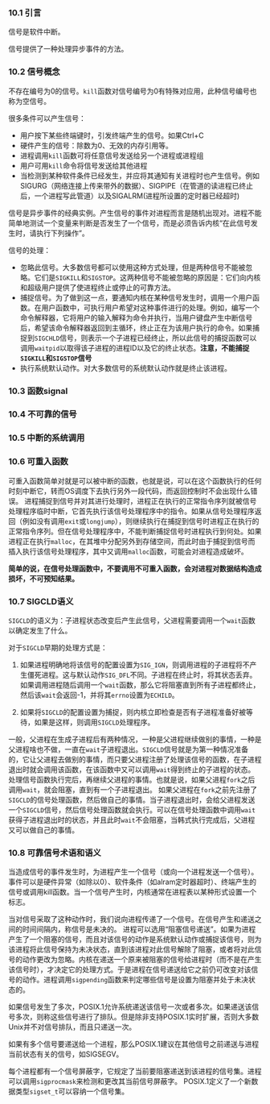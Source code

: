
### 10.1 引言

信号是软件中断。

信号提供了一种处理异步事件的方法。

### 10.2 信号概念

不存在编号为0的信号。`kill`函数对信号编号为0有特殊对应用，此种信号编号也称为空信号。

很多条件可以产生信号：
- 用户按下某些终端键时，引发终端产生的信号。如果Ctrl+C 
- 硬件产生的信号：除数为0、无效的内存引用等。
- 进程调用`kill`函数可将任意信号发送给另一个进程或进程组
- 用户可用`kill`命令将信号发送给其他进程
- 当检测到某种软件条件已经发生，并应将其通知有关进程时也产生信号。例如SIGURG（网络连接上传来带外的数据）、SIGPIPE（在管道的读进程已终止后，一个进程写此管道）以及SIGALRM(进程所设置的定时器已经超时)

信号是异步事件的经典实例。产生信号的事件对进程而言是随机出现对。进程不能简单地测试一个变量来判断是否发生了一个信号，而是必须告诉内核“在此信号发生时，请执行下列操作”。

信号的处理：
- 忽略此信号。大多数信号都可以使用这种方式处理，但是两种信号不能被忽略。它们是`SIGKILL`和`SIGSTOP`。这两种信号不能被忽略的原因是：它们向内核和超级用户提供了使进程终止或停止的可靠方法。
- 捕捉信号。为了做到这一点，要通知内核在某种信号发生时，调用一个用户函数。在用户函数中，可执行用户希望对这种事件进行的处理。例如，编写一个命令解释器，它将用户的输入解释为命令并执行，当用户键盘产生中断信号后，希望该命令解释器返回到主循环，终止正在为该用户执行的命令。如果捕捉到`SIGCHLD`信号，则表示一个子进程已经终止，所以此信号的捕捉函数可以调用`waitpid`以取得该子进程的进程ID以及它的终止状态。**注意，不能捕捉`SIGKILL`和`SIGSTOP`信号**
- 执行系统默认动作。对大多数信号的系统默认动作就是终止该进程。

### 10.3 函数signal

### 10.4 不可靠的信号

### 10.5 中断的系统调用

### 10.6 可重入函数

可重入函数简单对就是可以被中断的函数，也就是说，可以在这个函数执行的任何时刻中断它，转而OS调度下去执行另外一段代码，而返回控制时不会出现什么错误。
进程捕捉到信号并对其进行处理时，进程正在执行的正常指令序列就被信号处理程序临时中断，它首先执行该信号处理程序中的指令。如果从信号处理程序返回（例如没有调用`exit`或`longjump`），则继续执行在捕捉到信号时进程正在执行的正常指令序列。但在信号处理程序中，不能判断捕捉信号时进程执行到何处。如果进程正在执行`malloc`，在其堆中分配另外到存储空间，而此时由于捕捉到信号而插入执行该信号处理程序，其中又调用`malloc`函数，可能会对进程造成破坏。

**简单的说，在信号处理函数中，不要调用不可重入函数，会对进程对数据结构造成损坏，不可预知结果。**

### 10.7 SIGCLD语义

`SIGCLD`的语义为：子进程状态改变后产生此信号，父进程需要调用一个`wait`函数以确定发生了什么。

对于`SIGCLD`早期的处理方式是：
1. 如果进程明确地将该信号的配置设置为`SIG_IGN`，则调用进程的子进程将不产生僵死进程。这与默认动作`SIG_DFL`不同。子进程在终止时，将其状态丢弃。如果调用进程随后调用一个`wait`函数，那么它将阻塞直到所有子进程都终止，然后该`wait`会返回-1，并将其`errno`设置为`ECHILD`。

2. 如果将`SIGCLD`的配置设置为捕捉，则内核立即检查是否有子进程准备好被等待，如果是这样，则调用`SIGCLD`处理程序。

一般，父进程在生成子进程后有两种情况，一种是父进程继续做别的事情，一种是父进程啥也不做，一直在`wait`子进程退出。`SIGCLD`信号就是为第一种情况准备的，它让父进程去做别的事情，而只要父进程注册了处理该信号的函数，在子进程退出时就会调用该函数，在该函数中又可以调用`wait`得到终止的子进程的状态。处理信号函数执行完后，再继续父进程的事情。也就是说，如果父进程`fork`之后调用`wait`，就会阻塞，直到有一个子进程退出。
如果父进程在`fork`之前先注册了`SIGCLD`的信号处理函数，然后做自己的事情。当子进程退出时，会给父进程发送一个`SIGCLD`信号，然后信号处理函数就会执行。可以在信号处理函数中调用`wait`获得子进程退出时的状态，并且此时`wait`不会阻塞，当韩式执行完成后，父进程又可以做自己的事情。

### 10.8 可靠信号术语和语义

当造成信号的事件发生时，为进程产生一个信号（或向一个进程发送一个信号）。事件可以是硬件异常（如除以0）、软件条件（如alram定时器超时）、终端产生的信号或调用kill函数。当一个信号产生时，内核通常在进程表以某种形式设置一个标志。

当对信号采取了这种动作时，我们说向进程传递了一个信号。在信号产生和递送之间的时间间隔内，称信号是未决的。
进程可以选用“阻塞信号递送”。如果为进程产生了一个阻塞的信号，而且对该信号的动作是系统默认动作或捕捉该信号，则为该进程将此信号保持为未决状态，直到该进程对此信号解除了阻塞，或者将对此信号的动作更改为忽略。内核在递送一个原来被阻塞的信号给进程时（而不是在产生该信号时），才决定它的处理方式。于是进程在信号递送给它之前仍可改变对该信号的动作。进程调用`sigpending`函数来判定哪些信号是设置为阻塞并处于未决状态的。

如果信号发生了多次，POSIX.1允许系统递送该信号一次或者多次。如果递送该信号多次，则称这些信号进行了排队。但是除非支持POSIX.1实时扩展，否则大多数Unix并不对信号排队，而且只递送一次。

如果有多个信号要递送给一个进程，那么POSIX.1建议在其他信号之前递送与进程当前状态有关的信号，如SIGSEGV。

每个进程都有一个信号屏蔽字，它规定了当前要阻塞递送到该进程的信号集。进程可以调用`sigprocmask`来检测和更改其当前信号屏蔽字。
POSIX.1定义了一个新数据类型`sigset_t`可以容纳一个信号集。

